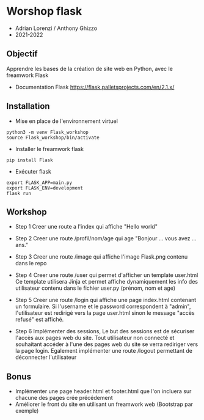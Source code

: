 # Worshop flask 
- Adrian Lorenzi / Anthony Ghizzo 
- 2021-2022

## Objectif
Apprendre les bases de la création de site web en Python, avec le freamwork Flask

- Documentation Flask
https://flask.palletsprojects.com/en/2.1.x/

## Installation

- Mise en place de l'environnement virtuel
```shell
python3 -m venv Flask_workshop
source Flask_workshop/bin/activate
```

- Installer le freamwork flask
```shell
pip install Flask
```

- Exécuter flask
```shell
export FLASK_APP=main.py
export FLASK_ENV=development
flask run
```

## Workshop

- Step 1
Creer une route a l'index qui affiche "Hello world" 

- Step 2
Creer une route /profil/nom/age qui age "Bonjour ... vous avez ... ans."

- Step 3
Creer une route /image qui affiche l'image Flask.png contenu dans le repo

- Step 4
Creer une route /user qui permet d'afficher un template user.html
Ce template utilisera Jinja et permet affiche dynamiquement les info des utilisateur contenu dans le fichier user.py (prénom, nom et age)

- Step 5
Creer une route /login qui affiche une page index.html contenant un formulaire.
Si l'username et le password correspondent à "admin", l'utilisateur est redirigé vers la page user.html
sinon le message "accès refusé" est affiché.

- Step 6
Implémenter des sessions, Le but des sessions est de sécuriser l'accès aux pages web du site.
Tout utilisateur non connecté et souhaitant accéder à l'une des pages web du site se verra rediriger vers la page login.
Egalement implémenter une route /logout permettant de déconnecter l'utilisateur

## Bonus

- Implémenter une page header.html et footer.html que l'on incluera sur chacune des pages crée précédement
- Améliorer le front du site en utilisant un freamwork web (Bootstrap par exemple)